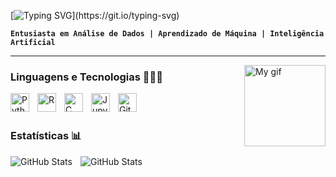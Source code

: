 [![Typing SVG](https://readme-typing-svg.herokuapp.com/?color=66A88C&size=35&center=true&vCenter=true&width=1000&lines=OLÁ,+meu+nome+é+Amanda+Salvino;Sou+estudante+de+Sistemas+de+Informação;Seja+BEM-VINDO!)](https://git.io/typing-svg)

**`Entusiasta em Análise de Dados | Aprendizado de Máquina | Inteligência Artificial`**

---
<img
    align="right"
    alt="My gif"
    height="130"
    src="https://i.postimg.cc/xjtDqnbj/ezgif-com-speed.gif"
/>

### Linguagens e Tecnologias 👩🏻‍💻

<img
    align="left"
    alt="Python"
    title="Python"
    width="30px"
    style="padding-right: 10px;"
    src="https://cdn.jsdelivr.net/gh/devicons/devicon@latest/icons/python/python-original.svg"        
/>
<img
    align="left"
    alt="R"
    title="R"
    width="30px"
    style="padding-right: 10px;"
    src="https://cdn.jsdelivr.net/gh/devicons/devicon@latest/icons/rstudio/rstudio-original.svg"
/>
<img
    align="left"
    alt="C"
    title="C"
    width="30px"
    style="padding-right: 10px;"
    src="https://cdn.jsdelivr.net/gh/devicons/devicon@latest/icons/c/c-original.svg"
/>
<img
    align="left"
    alt="Jupyter"
    title="Jupyter"
    width="30px"
    style="padding-right: 10px;"
    src="https://cdn.jsdelivr.net/gh/devicons/devicon@latest/icons/jupyter/jupyter-original-wordmark.svg"
/>
<img
    align="left"
    alt="Git"
    title="Git"
    width="30px"
    style="padding-right: 10px;"
    src="https://cdn.jsdelivr.net/gh/devicons/devicon@latest/icons/git/git-original.svg"
/>
<br/>
<br/>

### Estatísticas 📊

<img
    align="left"
    alt="GitHub Stats"
    heigth="200"
    style="padding-right: 10px;"
    src="https://github-readme-stats.vercel.app/api?username=salvinoamanda&show_icons=true&theme=radical&include_all_commits=true&locale=pt-br"
/>
<img
    align="left"
    alt="GitHub Stats"
    heigth="200"
    style="padding-right: 10px;"
    src="https://github-readme-stats.vercel.app/api/top-langs/?username=salvinoamanda&theme=radical&layout=compact&custom_title=Tecnologias&langs_count=3"
/>